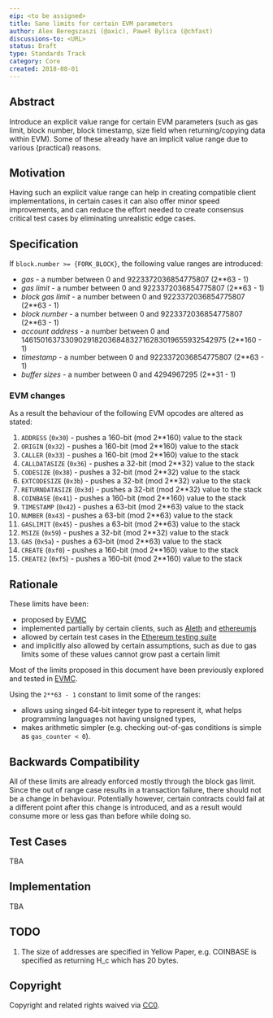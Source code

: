 ```yaml
---
eip: <to be assigned>
title: Sane limits for certain EVM parameters
author: Alex Beregszaszi (@axic), Paweł Bylica (@chfast)
discussions-to: <URL>
status: Draft
type: Standards Track
category: Core
created: 2018-08-01
---
```


## Abstract

Introduce an explicit value range for certain EVM parameters
(such as gas limit, block number, block timestamp, size field when returning/copying data within EVM).
Some of these already have an implicit value range due to various (practical) reasons.

## Motivation

Having such an explicit value range can help in creating compatible client implementations,
in certain cases it can also offer minor speed improvements,
and can reduce the effort needed to create consensus critical test cases 
by eliminating unrealistic edge cases.

## Specification

If `block.number >= {FORK_BLOCK}`, the following value ranges are introduced:

- *gas* - a number between 0 and 9223372036854775807 (2**63 - 1)
- *gas limit* - a number between 0 and 9223372036854775807 (2**63 - 1)
- *block gas limit* - a number between 0 and 9223372036854775807 (2**63 - 1)
- *block number* - a number between 0 and 9223372036854775807 (2**63 - 1)
- *account address* - a number between 0 and 1461501637330902918203684832716283019655932542975 (2**160 - 1)
- *timestamp* - a number between 0 and 9223372036854775807 (2**63 - 1)
- *buffer sizes* - a number between 0 and 4294967295 (2**31 - 1)

### EVM changes

As a result the behaviour of the following EVM opcodes are altered as stated:

1) `ADDRESS` (`0x30`) - pushes a 160-bit (mod 2**160) value to the stack
1) `ORIGIN` (`0x32`) - pushes a 160-bit (mod 2**160) value to the stack
1) `CALLER` (`0x33`) - pushes a 160-bit (mod 2**160) value to the stack
1) `CALLDATASIZE` (`0x36`) - pushes a 32-bit (mod 2**32) value to the stack
1) `CODESIZE` (`0x38`) - pushes a 32-bit (mod 2**32) value to the stack
1) `EXTCODESIZE` (`0x3b`) - pushes a 32-bit (mod 2**32) value to the stack
1) `RETURNDATASIZE` (`0x3d`) - pushes a 32-bit (mod 2**32) value to the stack
1) `COINBASE` (`0x41`) - pushes a 160-bit (mod 2**160) value to the stack
1) `TIMESTAMP` (`0x42`) - pushes a 63-bit (mod 2**63) value to the stack
1) `NUMBER` (`0x43`) - pushes a 63-bit (mod 2**63) value to the stack
1) `GASLIMIT` (`0x45`) - pushes a 63-bit (mod 2**63) value to the stack
1) `MSIZE` (`0x59`) - pushes a 32-bit (mod 2**32) value to the stack
1) `GAS` (`0x5a`) - pushes a 63-bit (mod 2**63) value to the stack
1) `CREATE` (`0xf0`) - pushes a 160-bit (mod 2**160) value to the stack
1) `CREATE2` (`0xf5`) - pushes a 160-bit (mod 2**160) value to the stack

## Rationale

These limits have been:
- proposed by [EVMC]
- implemented partially by certain clients, such as [Aleth] and [ethereumjs]
- allowed by certain test cases in the [Ethereum testing suite]
- and implicitly also allowed by certain assumptions, such as due to gas limits some of these values cannot grow past a certain limit

Most of the limits proposed in this document have been previously explored and tested in [EVMC].

Using the `2**63 - 1` constant to limit some of the ranges:
- allows using singed 64-bit integer type to represent it, 
  what helps programming languages not having unsigned types,
- makes arithmetic simpler (e.g. checking out-of-gas conditions is simple as `gas_counter < 0`).


## Backwards Compatibility

All of these limits are already enforced mostly through the block gas limit. Since the out of range case results in a transaction failure, there should not be a change in behaviour.
Potentially however, certain contracts could fail at a different point after this change is introduced, and as a result would consume more or less gas than before while doing so.

## Test Cases

TBA

## Implementation

TBA

## TODO

1. The size of addresses are specified in Yellow Paper, 
e.g. COINBASE is specified as returning H_c which has 20 bytes.

## Copyright
Copyright and related rights waived via [CC0](https://creativecommons.org/publicdomain/zero/1.0/).

[EVMC]: https://github.com/ethereum/evmc
[Aleth]: https://github.com/ethereum/aleth
[ethereumjs]: https://github.com/ethereumjs
[Ethereum testing suite]: https://github.com/ethereum/tests
